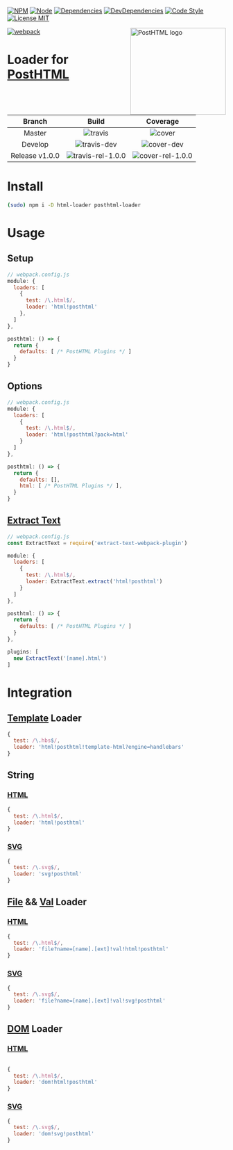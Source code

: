[![NPM][npm]][npm-url]
[![Node][node]][node-url]
[![Dependencies][deps]][deps-url]
[![DevDependencies][devdeps]][devdeps-url]
[![Code Style][style]][style-url]
[![License MIT][license]][license-url]

[![webpack][webpack]](https://webpack.github.io) <img align="right" width="220" height="200" title="PostHTML logo" src="http://posthtml.github.io/posthtml/logo.svg">

# Loader for [PostHTML](https://github.com/posthtml/posthtml)

| Branch               | Build                     | Coverage                 |
|:--------------------:|:-------------------------:|:------------------------:|
|  Master              | ![travis]                 | ![cover]                 |
|  Develop             | ![travis-dev]             | ![cover-dev]             |
|  Release v1.0.0       | ![travis-rel-1.0.0]       | ![cover-rel-1.0.0]       |

# Install

```bash
(sudo) npm i -D html-loader posthtml-loader
```

# Usage
## Setup

```js
// webpack.config.js
module: {
  loaders: [
    {
      test: /\.html$/,
      loader: 'html!posthtml'
    },
  ]
},

posthtml: () => {
  return {
    defaults: [ /* PostHTML Plugins */ ]
  }
}
```

## Options

```js
// webpack.config.js
module: {
  loaders: [
    {
      test: /\.html$/,
      loader: 'html!posthtml?pack=html'
    }
  ]
},

posthtml: () => {
  return {
    defaults: [],
    html: [ /* PostHTML Plugins */ ],
  }
}
```

## [Extract Text][extract-text-plugin]

```js
// webpack.config.js
const ExtractText = require('extract-text-webpack-plugin')

module: {
  loaders: [
    {
      test: /\.html$/,
      loader: ExtractText.extract('html!posthtml')
    }
  ]
},

posthtml: () => {
  return {
    defaults: [ /* PostHTML Plugins */ ]
  }
},

plugins: [
  new ExtractText('[name].html')
]
```

# Integration
## [Template][template-html-loader] Loader

```javascript
{
  test: /\.hbs$/,
  loader: 'html!posthtml!template-html?engine=handlebars'
}
```

## String
### [HTML][html-loader]

```js
{
  test: /\.html$/,
  loader: 'html!posthtml'
}
```

### [SVG][svg-loader]

```js
{
  test: /\.svg$/,
  loader: 'svg!posthtml'
}
```

## [File][file-loader] && [Val][val-loader] Loader
### [HTML][html-loader]

```js
{
  test: /\.html$/,
  loader: 'file?name=[name].[ext]!val!html!posthtml'
}
```

### [SVG][svg-loader]

```js
{
  test: /\.svg$/,
  loader: 'file?name=[name].[ext]!val!svg!posthtml'
}
```

## [DOM](https://github.com/Wizcorp/dom-loader) Loader
### [HTML][html-loader]

```js

{
  test: /\.html$/,
  loader: 'dom!html!posthtml'
}
```

### [SVG][svg-loader]

```js
{
  test: /\.svg$/,
  loader: 'dom!svg!posthtml'
}
```

[webpack]: https://webpack.github.io/assets/logo.png
[extract-text-plugin]: https://github.com/webpack/extract-text-webpack-plugin

[val-loader]: https://github.com/webpack/val-loader
[dom-loader]: https://github.com/Wizcorp/dom-loader
[svg-loader]: https://github.com/dolbyzerr/svg-loader
[file-loader]: https://github.com/webpack/file-loader
[html-loader]: https://github.com/webpack/html-loader
[template-html-loader]: https://github.com/bline/jade-html-loader

[npm]: https://img.shields.io/npm/v/posthtml-loader.svg
[npm-url]: https://npmjs.com/package/posthtml-loader

[node]: https://img.shields.io/node/v/gh-badges.svg?maxAge=2592000
[node-url]: https://nodejs.org

[deps]: https://david-dm.org/michael-ciniawsky/posthtml-loader.svg
[deps-url]: https://david-dm.org/michael-ciniawsky/posthtml-loader

[devdeps]: https://david-dm.org/michael-ciniawsky/posthtml-loader/dev-status.svg
[devdeps-url]: https://david-dm.org/michael-ciniawsky/posthtml-loader#info=devDependencies

[style]: https://img.shields.io/badge/code%20style-standard-yellow.svg
[style-url]: http://standardjs.com/

[travis]: http://img.shields.io/travis/michael-ciniawsky/posthtml-loader.svg
[travis-url]: https://travis-ci.org/michael-ciniawsky/posthtml-loader

[travis-dev]: http://img.shields.io/travis/michael-ciniawsky/posthtml-loader.svg?branch=develop
[travis-dev-url]: https://travis-ci.org/michael-ciniawsky/posthtml-loader?branch=develop

[travis-rel-1.0.0]: https://travis-ci.org/michael-ciniawsky/posthtml-loader.svg?branch=release/1.0.0
[travis-rel-1.0.0-url]:https://travis-ci.org/michael-ciniawsky/posthtml-loader?branch=release/1.0.0

[cover]: https://coveralls.io/repos/github/michael-ciniawsky/posthtml-loader/badge.svg?branch=master
[cover-url]: https://coveralls.io/github/michael-ciniawsky/posthtml-loader?branch=master

[cover-dev]: https://coveralls.io/repos/github/michael-ciniawsky/posthtml-loader/badge.svg?branch=develop
[cover-dev-url]: https://coveralls.io/github/michael-ciniawsky/posthtml-loader?branch=develop

[cover-rel-1.0.0]: https://coveralls.io/repos/github/michael-ciniawsky/posthtml-loader/badge.svg?branch=release/1.0.0
[cover-rel-1.0.0-url]: https://coveralls.io/github/michael-ciniawsky/posthtml-loader?branch=release/1.0.0

[license]: https://img.shields.io/github/license/michael-ciniawsky/posthtml-loader.svg
[license-url]: https://raw.githubusercontent.com/michael-ciniawsky/posthtml-loader/master/LICENSE
